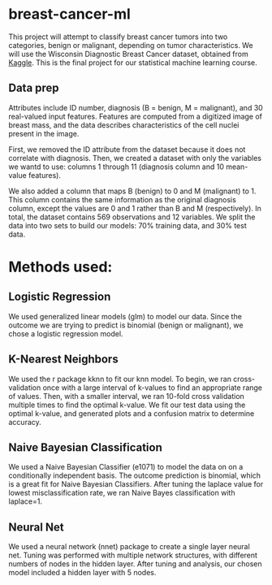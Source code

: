 # breast-cancer-ml
This project will attempt to classify breast cancer tumors into two categories, benign or malignant, depending on tumor characteristics. We will use the Wisconsin Diagnostic Breast Cancer dataset, obtained from [Kaggle](https://www.kaggle.com/uciml/breast-cancer-wisconsin-data). This is the final project for our statistical machine learning course. 

## Data prep 
Attributes include ID number, diagnosis (B = benign, M = malignant), and 30 real-valued input features. Features are computed from a digitized image of breast mass, and the data describes characteristics of the cell nuclei present in the image.

First, we removed the ID attribute from the dataset because it does not correlate with diagnosis. Then, we created a dataset with only the variables we wantd to use: columns 1 through 11 (diagnosis column and 10 mean-value features).

We also added a column that maps B (benign) to 0 and M (malignant) to 1. This column contains the same information as the original diagnosis column, except the values are 0 and 1 rather than B and M (respectively). In total, the dataset contains 569 observations and 12 variables. We split the data into two sets to build our models: 70% training data, and 30% test data.

# Methods used: 

## Logistic Regression 
We used generalized linear models (glm) to model our data. Since the outcome we are trying to predict is binomial (benign or malignant), we chose a logistic regression model.

## K-Nearest Neighbors 
We used the r package kknn to fit our knn model. To begin, we ran cross-validation once with a large interval of k-values to find an appropriate range of values. Then, with a smaller interval, we ran 10-fold cross validation multiple times to find the optimal k-value. We fit our test data using the optimal k-value, and generated plots and a confusion matrix to determine accuracy.

## Naive Bayesian Classification
We used a Naive Bayesian Classifier (e1071) to model the data on on a conditionally independent basis. The outcome prediction is binomial, which is a great fit for Naive Bayesian Classifiers. After tuning the laplace value for lowest misclassification rate, we ran Naive Bayes classification with laplace=1.

## Neural Net
We used a neural network (nnet) package to create a single layer neural net. Tuning was performed with multiple network structures, with different numbers of nodes in the hidden layer. After tuning and analysis, our chosen model included a hidden layer with 5 nodes.
